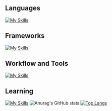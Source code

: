 ## Languages
[![My Skills](https://skillicons.dev/icons?i=ruby,html,css,postgres,sqlite)](https://skillicons.dev)
## Frameworks
[![My Skills](https://skillicons.dev/icons?i=rails)](https://skillicons.dev)
## Workflow and Tools
[![My Skills](https://skillicons.dev/icons?i=github,vscode,git,postman,heroku,vercel)](https://skillicons.dev)
## Learning
[![My Skills](https://skillicons.dev/icons?i=py,django,flask)](https://skillicons.dev)
![Anurag's GitHub stats](https://github-readme-stats.vercel.app/api?username=DAVISEVAN&show=reviews,discussions_started,discussions_answered,prs_merged,prs_merged_percentageicons=true&show_icons=true&theme=merko)    [![Top Langs](https://github-readme-stats.vercel.app/api/top-langs/?username=DAVISEVAN&layout=pie&theme=merko)](https://github.com/DAVISEVAN/github-readme-stats)
<!---
